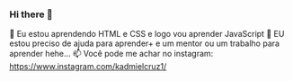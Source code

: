 ### Hi there 👋
 🌱 Eu estou aprendendo HTML e CSS e logo vou aprender JavaScript
 🤔 EU estou preciso de ajuda para aprender+ e um mentor ou um trabalho para aprender hehe...
📫 Você pode me achar no instagram: https://www.instagram.com/kadmielcruz1/
<!--
**kadmielCruz/kadmielCruz** is a ✨ _special_ ✨ repository because its `README.md` (this file) appears on your GitHub profile.

Here are some ideas to get you started:

